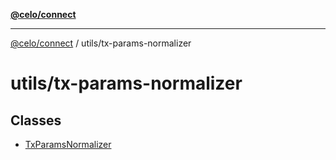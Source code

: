 [**@celo/connect**](../../README.md)

***

[@celo/connect](../../modules.md) / utils/tx-params-normalizer

# utils/tx-params-normalizer

## Classes

- [TxParamsNormalizer](classes/TxParamsNormalizer.md)
